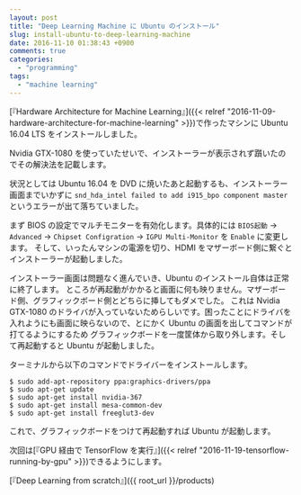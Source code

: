 ```yaml
---
layout: post
title: "Deep Learning Machine に Ubuntu のインストール"
slug: install-ubuntu-to-deep-learning-machine
date: 2016-11-10 01:38:43 +0900
comments: true
categories:
  - "programming"
tags:
  - "machine learning"
---
```


[『Hardware Architecture for Machine Learning』]({{< relref "2016-11-09-hardware-architecture-for-machine-learning" >}})で作ったマシンに Ubuntu 16.04 LTS をインストールしました。

Nvidia GTX-1080 を使っていたせいで、インストーラーが表示されず躓いたのでその解決法を記載します。

状況としては Ubuntu 16.04 を DVD に焼いたあと起動するも、インストーラー画面までいかずに `snd_hda_intel failed to add i915_bpo component master` というエラーが出て落ちていました。

まず BIOS の設定でマルチモニターを有効化します。具体的には `BIOS起動` → `Advanced` → `Chipset Configration` → `IGPU Multi-Monitor` を `Enable` に変更します。
そして、いったんマシンの電源を切り、HDMI をマザーボード側に繋ぐとインストーラーが起動しました。

インストーラー画面は問題なく進んでいき、Ubuntu のインストール自体は正常に終了します。
ところが再起動がかかると画面に何も映りません。マザーボード側、グラフィックボード側とどちらに挿してもダメでした。
これは Nvidia GTX-1080 のドライバが入っていないためらしいです。困ったことにドライバを入れようにも画面に映らないので、とにかく Ubuntu の画面を出してコマンドが打てるようにするため
グラフィックボードを一度筐体から取り外します。そして再起動すると Ubuntu が起動しました。

ターミナルから以下のコマンドでドライバーをインストールします。

    $ sudo add-apt-repository ppa:graphics-drivers/ppa
    $ sudo apt-get update
    $ sudo apt-get install nvidia-367
    $ sudo apt-get install mesa-common-dev
    $ sudo apt-get install freeglut3-dev

これで、グラフィックボードをつけて再起動すれば Ubuntu が起動します。

次回は[『GPU 経由で TensorFlow を実行』]({{< relref "2016-11-19-tensorflow-running-by-gpu" >}})できるようにします。

[『Deep Learning from scratch』]({{ root_url }}/products)
